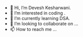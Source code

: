 - 👋 Hi, I’m Devesh Kesharwani.
- 👀 I’m interested in coding .
- 🌱 I’m currently learning DSA.
- 💞️ I’m looking to collaborate on ...
- 📫 How to reach me ...

<!---
DEVESH1709/DEVESH1709 is a ✨ special ✨ repository because its `README.md` (this file) appears on your GitHub profile.
You can click the Preview link to take a look at your changes.
--->
